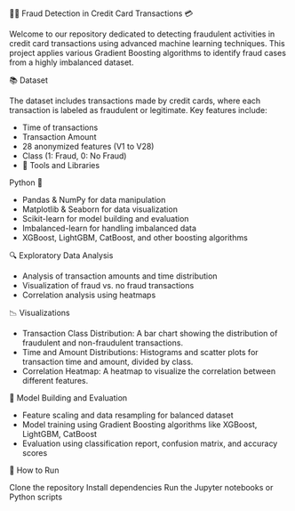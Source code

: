🕵️‍♂️ Fraud Detection in Credit Card Transactions 💳

Welcome to our repository dedicated to detecting fraudulent activities in credit card transactions using advanced machine learning techniques. This project applies various Gradient Boosting algorithms to identify fraud cases from a highly imbalanced dataset.

📚 Dataset

The dataset includes transactions made by credit cards, where each transaction is labeled as fraudulent or legitimate. Key features include:

- Time of transactions
- Transaction Amount
- 28 anonymized features (V1 to V28)
- Class (1: Fraud, 0: No Fraud)
- 🧰 Tools and Libraries

Python 🐍
- Pandas & NumPy for data manipulation
- Matplotlib & Seaborn for data visualization
- Scikit-learn for model building and evaluation
- Imbalanced-learn for handling imbalanced data
- XGBoost, LightGBM, CatBoost, and other boosting algorithms

🔍 Exploratory Data Analysis

- Analysis of transaction amounts and time distribution
- Visualization of fraud vs. no fraud transactions
- Correlation analysis using heatmaps

📉 Visualizations

- Transaction Class Distribution: A bar chart showing the distribution of fraudulent and non-fraudulent transactions.
- Time and Amount Distributions: Histograms and scatter plots for transaction time and amount, divided by class.
- Correlation Heatmap: A heatmap to visualize the correlation between different features. 

🤖 Model Building and Evaluation

- Feature scaling and data resampling for balanced dataset
- Model training using Gradient Boosting algorithms like XGBoost, LightGBM, CatBoost
- Evaluation using classification report, confusion matrix, and accuracy scores

🚀 How to Run

Clone the repository
Install dependencies
Run the Jupyter notebooks or Python scripts
